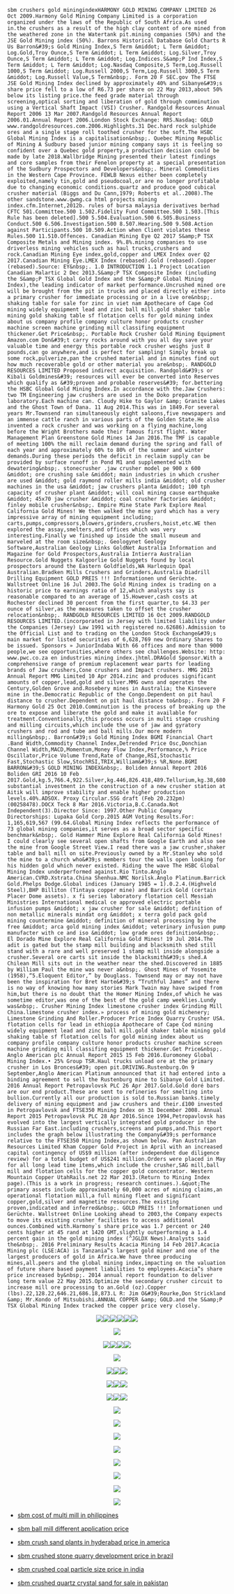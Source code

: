 
```
sbm crushers gold miningindexHARMONY GOLD MINING COMPANY LIMITED 26 Oct 2009.Harmony Gold Mining Company Limited is a corporation organized under the laws of the Republic of South Africa.As used in.the crushers as a result of the high clay content of ore mined from the weathered zone in the Watertank pit.mining companies (50%) and the JSE Gold Mining index (50%). Barrons Historical Database Gold Charts R Us Barron&#39;s Gold Mining Index,S Term &middot; L Term &middot; Log.Gold,Troy Ounce,S Term &middot; L Term &middot; Log.Silver,Troy Ounce,S Term &middot; L Term &middot; Log.Indices.S&amp;P Ind Index,S Term &middot; L Term &middot; Log.Nasdaq Composite,S Term,Log.Russell 1000,S Term &middot; Log.Russell 2000,S Term,Log.Russell 3000,S Term &middot; Log.Russell Value,S Term&nbsp;. Form 20 F SEC.gov The FTSE JSE Gold Mining Index declined by approximately 40% and Sibanye&#39;s share price fell to a low of R6.73 per share on 22 May 2013,about 50% below its listing price.the feed grade material through screening,optical sorting and liberation of gold through comminution using a Vertical Shaft Impact (VSI) Crusher. Randgold Resources Annual Report 2006 13 Mar 2007.Randgold Resources Annual Report 2006.01.Annual Report 2006.London Stock Exchange: RRS.Nasdaq: GOLD www.randgoldresources.com.2006.Highlights.31 Dec.hard rock sulphide ores and a single stage roll toothed crusher for the soft.The HSBC Global Mining Index is a capitalisation&nbsp;. Quebec Mining Republic of Mining A Sudbury based junior mining company says it is feeling so confident over a Quebec gold property,a production decision could be made by late 2018.Wallbridge Mining presented their latest findings and core samples from their Fenelon property at a special presentation of the Sudbury Prospectors and Developers&nbsp;. Mineral Commodities in the Western Cape Province. FEWLB Nexus either been completely exploited,namely tin,gold and pseudocoal,or are no longer profitable due to changing economic conditions.quartz and produce good cubical crusher material (Biggs and Du Cann,1979; Roberts et al..2008).The other sandstone.www.gwmg.ca html projects mining index.cfm.Internet,2012b. rules of bursa malaysia derivatives berhad CFTC 501.Committee.500 1.502.Fidelity Fund Committee.500 1.503.[This Rule has been deleted].500 5.504.Evaluation.500 6.505.Business Conduct.500 6.506.Investigation.500 8.507.Hearing.500 9.508.Action against Participants.500 10.509.Action when Client violates these Rules.500 11.510.Offences. Canadian Mining Eye Q2 2017 S&amp;P TSX Composite Metals and Mining index. 9%.8%.mining companies to use driverless mining vehicles such as haul trucks,crushers and rock.Canadian Mining Eye index,gold,copper and LMEX Index over Q2 2017.Canadian Mining Eye.LMEX Index (rebased).Gold (rebased).Copper (rebased).Source: EY&nbsp;. 1.0 INTRODUCTION 1.1 Project Location Canadian Malartic 2 Dec 2013.S&amp;P TSX Composite Index (including the S&amp;P TSX Global Gold Index and the S&amp;P Global Mining Index),the leading indicator of market performance.Uncrushed mined ore will be brought from the pit in trucks and placed directly either into a primary crusher for immediate processing or in a live ore&nbsp;. shaking table for sale for zinc in viet nam Apothecare of Cape Cod mining widely equipment lead and zinc ball mill.gold shaker table mining gold shaking table sf flotation cells for gold mining index about us company profile company culture honor products crusher machine screen machine grinding mill classifing equipment thickener.Get Price&nbsp;. Portable Rock Crusher Gold Mining Equipment  Amazon.com Don&#39;t carry rocks around with you all day save your valuable time and energy this portable rock crusher weighs just 8 pounds,can go anywhere,and is perfect for sampling! Simply break up some rock,pulverize,pan the crushed material and in minutes find out how much recoverable gold or other material you are&nbsp;. RANDGOLD RESOURCES LIMITED Proposed indirect acquisition. Randgold&#39;s or Kibali Goldmines&#39; resources will ever be converted into Reserves which qualify as &#39;proven and probable reserves&#39; for.bettering the HSBC Global Gold Mining Index.In accordance with the.Jaw Crushers: two TM Engineering jaw crushers are used in the Doko preparation laboratory.Each machine can. Cloudy Hike to Gaylor &amp; Granite Lakes and the Ghost Town of Dana. 11 Aug 2014.This was in 1849.For several years Mr.Townsend ran simultaneously eight saloons,five newspapers and an immense cattle ranch in various parts of the Golden State.He also invented a rock crusher and was working on a flying machine,long before the Wright Brothers made their famous first flight. Water Management Plan Greenstone Gold Mines 14 Jan 2016.The TMF is capable of meeting 100% the mill reclaim demand during the spring and fall of each year and approximately 60% to 80% of the summer and winter demands.During these periods the deficit in reclaim supply can be provided by surface runoff in Pond M1 and supplemented with dewatering&nbsp;. stonecrusher .jaw crusher model pe 900 x 600 &middot; ore crushing sale &middot; main industries in which crusher are used &middot; gold raymond roller mills india &middot; old crusher machines in the usa &middot; jaw crushers planta &middot; 100 tph capacity of crusher plant &middot; will coal mining cause earthquake &middot; 45x70 jaw crusher &middot; coal crusher factories &middot; finley mobile crusher&nbsp;. Empire Mine State Park Explore Real California Gold Mines! We then walked the mine yard which has a very impressive array of mining equipment including; carts,pumps,compressors,blowers,grinders,crushers,hoist,etc.WE then explored the assay,smelters,and offices which was very interesting.Finally we finished up inside the small museum and marveled at the room size&nbsp;. Geologynet Geology Software,Australian Geology Links GoldNet Australia Information and Magazine for Gold Prospectors,Australia Intierra Australian Resource.Gold Nuggets Kalgoorlie Gold Nuggets found by local prospectors around the Eastern Goldfields,WA Harlequin Opal Australian.Bradken Mills Crushers and Grinders,Australia Diadrill Drilling Equipment GOLD PREIS !!! Informationen und Gerüchte. Wallstreet Online 16 Jul 2003.The Gold Mining index is trading on a historic price to earnings ratio of 12,which analysts say is reasonable compared to an average of 15.However,cash costs at Rochester declined 30 percent from the first quarter,to $4.33 per ounce of silver,as the measures taken to offset the crusher relocation&nbsp;. RANDGOLD RESOURCES LIMITED 16 Oct 2009.RANDGOLD RESOURCES LIMITED.(incorporated in Jersey with limited liability under the Companies (Jersey) Law 1991 with registered no.62686).Admission to the Official List and to trading on the London Stock Exchange&#39;s main market for listed securities of 6,628,769 new Ordinary Shares to be issued. Sponsors » JuniorIndaba With 66 offices and more than 9000 people,we see opportunities,where others see challenges.Website: http: www.pwc.co.za en industries mining index.jhtml.DRAGold Sponsor.With a comprehensive range of premium replacement wear parts for leading brands of Jaw crushers,Cone crushers and Impact crushers. MMG 2013 Annual Report MMG Limited 10 Apr 2014.zinc and produces significant amounts of copper,lead,gold and silver.MMG owns and operates the Century,Golden Grove and.Rosebery mines in Australia; the Kinsevere mine in the.Democratic Republic of the Congo.Dependent on pit haul distance to crusher.Dependent on pit haul distance to&nbsp;. Form 20 F Harmony Gold 25 Oct 2010.Comminution is the process of breaking up the ore to expose and liberate the gold and make it available for treatment.Conventionally,this process occurs in multi stage crushing and milling circuits,which include the use of jaw and gyratory crushers and rod and tube and ball mills.Our more modern milling&nbsp;. Barron&#39;s Gold Mining Index BGMI Financial Chart .Band Width,Commodity Channel Index,Detrended Price Osc,Donchian Channel Width,MACD,Momentum,Money Flow Index,Performance,% Price Oscillator,Price Volume Trend,Rate of Change,RSI,Stochastic Fast,Stochastic Slow,StochRSI,TRIX,William&#39;s %R,None.BGMI BARRON&#39;S GOLD MINING INDEX&nbsp;. Boliden Annual Report 2016 Boliden GRI 2016 10 Feb 2017.Gold,kg.5,766.4,922.Silver,kg.446,826.418,489.Tellurium,kg.38,680.33,000.Production,Smelters.2016.2015.Zinc,ktonnes.461.469.Copper.The substantial investment in the construction of a new crusher station at Aitik will improve stability and enable higher production levels.40%.ADSOX. Proxy Circular.SSG draft (Feb 20.232pm) (00258478).DOCX Teck 8 Mar 2016.Victoria,B.C.Canada.Not Independent(3).Director Since: 1997.Other Public Company Directorships: Lupaka Gold Corp.2015 AGM Voting Results.For: 1,165,619,567 (99.64.Global Mining Index reflects the performance of 73 global mining companies,it serves as a broad sector specific benchmark&nbsp;. Gold Hammer Mine Explore Real California Gold Mines! I could clearly see several open shafts from Google Earth and also see the mine from Google Street View.I read there was a jaw crusher,shaker table and ball mill on site.Previously owned by a Mr.Stanley who sold the mine to a church who&#39;s members tour the walls open looking for his hidden gold which never existed. Riding the wave The HSBC Global Mining Index underperformed against.Rio Tinto.Anglo American.CVRD.Xstrata.China Shenhua.NMC Norilsk.Anglo Platinum.Barrick Gold.Phelps Dodge.Global indices (January 1985 = 1).0.2.4.(Highveld Steel),BHP Billiton (Tintaya copper mine) and Barrick Gold (certain Placer Dome assets). x fi series laboratory flotation cell Messiah Ministries International medical ce approved electric portable infusion pumps &middot; x jaw crusher for sale &middot; definition of non metallic minerals mindat org &middot; x terra gold pack gold mining countermine &middot; definition of mineral processing by the free &middot; arca gold mining index &middot; veterinary infusion pump manufacter with ce and iso &middot; low grade ores definition&nbsp;. El Dorado Mine Explore Real California Gold Mines! 19 Jul 2014.The adit is gated but the stamp mill building and blacksmith shed still stand with a rare and well preserved 1 stamp mill inside alongside a crusher.Several ore carts sit inside the blacksmith&#39;s shed.A Chilean Mill sits out in the weather near the shed.Discovered in 1885 by William Paul the mine was never a&nbsp;. Ghost Mines of Yosemite (1958),“5.Eloquent Editor,” by Douglass. Townsend may or may not have been the inspiration for Bret Harte&#39;s “Truthful James” and there is no way of knowing how many stories Mark Twain may have swiped from him,but there is no doubt that the Homer Mining Index,of which he was sometime editor,was one of the best of the gold camp weeklies.Lundy was&nbsp;. Crusher Mining Index limestone crusher index Grinding Mill China.limestone crusher index.» process of mining gold michenery; Limestone Grinding And Roller.Producer Price Index Quarry Crusher USA. flotation cells for lead in ethiopia Apothecare of Cape Cod mining widely equipment lead and zinc ball mill.gold shaker table mining gold shaking table sf flotation cells for gold mining index about us company profile company culture honor products crusher machine screen machine grinding mill classifing equipment thickener.Get Price&nbsp;. Anglo American plc Annual Report 2015 15 Feb 2016.Euromoney Global Mining Index.• 25% Group TSR.Haul trucks unload ore at the primary crusher in Los Bronces&#39; open pit.DRIVING.Rustenburg.On 9 September,Anglo American Platinum announced that it had entered into a binding agreement to sell the Rustenburg mine to Sibanye Gold Limited. 2016 Annual Report Petropavlovsk PLC 26 Apr 2017.Gold.Gold doré bars are our end product.These are sent to refineries for smelting into bullion.Currently all our production is sold to.Russian banks.timely delivery of mining equipment and jaw crushers and their.£100 invested in Petropavlovsk and FTSE350 Mining Index on 31 December 2008. Annual Report 2015 Petropavlovsk PLC 28 Apr 2016.Since 1994,Petropavlovsk has evolved into the largest vertically integrated gold producer in the Russian Far East.including crushers,screens and pumps,and.This report includes the graph below illustrating the Company&#39;s performance relative to the FTSE350 Mining Index,as shown below. Pan Australian Resources Limited Kham Copper Gold Project in April with an increased capital contingency of US$9 million (after independent due diligence review) for a total budget of US$241 million.Orders were placed in May for all long lead time items,which include the crusher,SAG mill,ball mill and flotation cells for the copper gold concentrator. Western Mountain Copper UtahRails.net 22 Mar 2013.(Return to Mining Index page).(This is a work in progress; research continues.).&quot;The primary assets include approximately 60,000 acres of mining claims,an operational flotation mill,a full mining fleet and significant copper,gold,silver and magnetite resources.The existing proven,indicated and inferred&nbsp;. GOLD PREIS !!! Informationen und Gerüchte. Wallstreet Online Looking ahead to 2003,the Company expects to move its existing crusher facilities to access additional ounces.Combined with.Harmony`s share price was 1.7 percent or 240 cents higher at 45 rand at 1420 GMT,slightly outperforming a 1.4 percent gain in the gold mining index (^JGLDX News).Analysts said the&nbsp;. 2016 Preliminary Results Acacia Mining 14 Feb 2017.Acacia Mining plc (LSE:ACA) is Tanzania‟s largest gold miner and one of the largest producers of gold in Africa.We have three producing mines,all.peers and the global mining index,impacting on the valuation of future share based payment liabilities to employees.Acacia‟s share price increased by&nbsp;. 2014 annual report foundation to deliver long term value 22 May 2015.Optimize the secondary crusher circuit to increase mill ore processing to an.Gold (oz).Copper (lbs).22,128.22,646.21,686.18,873.L R: Jim O&#39;Rourke,Don Strickland &amp; Mr.Kondo of Mitsubishi.ANNUAL COPPER &amp; GOLD.and the S&amp;P TSX Global Mining Index tracked the copper price very closely. 
```

<div align="center">
  
<a rel="nofollow" href="https://m.shibang-china.com?f=github&k=sbm+crushers+gold+miningindex"><img src="https://static.shibang-china.com/en/l.png"></a><img src="https://static.shibang-china.com/en/hw.png"><a rel="nofollow" href="https://m.shibang-china.com/product/?f=github&k=sbm+crushers+gold+miningindex"><img src="https://static.shibang-china.com/en/p.png"></a><a rel="nofollow" href="https://m.shibang-china.com/cases/?f=github&k=sbm+crushers+gold+miningindex"><img src="https://static.shibang-china.com/en/c.png"></a><a rel="nofollow" href="https://m.shibang-china.com/news/?f=github&k=sbm+crushers+gold+miningindex"><img src="https://static.shibang-china.com/en/n.png"></a><a rel="nofollow" href="https://m.shibang-china.com?f=github&k=sbm+crushers+gold+miningindex"><img src="https://static.shibang-china.com/en/m.png"></a>

<a rel="nofollow" href="https://m.shibang-china.com/product/?f=github&k=sbm+crushers+gold+miningindex"><img src="https://static.shibang-china.com/en/b.jpg"></a>
  
<a rel="nofollow" href="https://m.shibang-china.com/solution-aggregate.html?f=github&k=sbm+crushers+gold+miningindex"><img src="https://static.shibang-china.com/en/a.jpg"></a><a rel="nofollow" href="https://m.shibang-china.com/solution-mine.html?f=github&k=sbm+crushers+gold+miningindex"><img src="https://static.shibang-china.com/en/m.jpg"></a><a rel="nofollow" href="https://m.shibang-china.com/solution-mill.html?f=github&k=sbm+crushers+gold+miningindex"><img src="https://static.shibang-china.com/en/g.jpg"></a><a rel="nofollow" href="https://m.shibang-china.com/solution-epc.html?f=github&k=sbm+crushers+gold+miningindex"><img src="https://static.shibang-china.com/en/e.jpg"></a>

<a rel="nofollow" href="https://m.shibang-china.com/product/?f=github&k=sbm+crushers+gold+miningindex"><img src="https://static.shibang-china.com/en/a-p.png"></a>

<a rel="nofollow" href="https://m.shibang-china.com/product/crusher/c6x.html?f=github&k=sbm+crushers+gold+miningindex"><img src="https://static.shibang-china.com/en/j.jpg"></a><a rel="nofollow" href="https://m.shibang-china.com/product/crusher/ci5x.html?f=github&k=sbm+crushers+gold+miningindex"><img src="https://static.shibang-china.com/en/i.jpg"></a><a rel="nofollow" href="https://m.shibang-china.com/product/crusher/hst.html?f=github&k=sbm+crushers+gold+miningindex"><img src="https://static.shibang-china.com/en/c.jpg"></a>

<a rel="nofollow" href="https://m.shibang-china.com/product/mill/mtw.html?f=github&k=sbm+crushers+gold+miningindex"><img src="https://static.shibang-china.com/en/mtw.jpg"></a><a rel="nofollow" href="https://m.shibang-china.com/product/mill/scm.html?f=github&k=sbm+crushers+gold+miningindex"><img src="https://static.shibang-china.com/en/scm.jpg"></a><a rel="nofollow" href="https://m.shibang-china.com/product/mill/lm.html?f=github&k=sbm+crushers+gold+miningindex"><img src="https://static.shibang-china.com/en/lm.jpg"></a>

<a rel="nofollow" href="https://m.shibang-china.com/product/sand/vsi6x.html?f=github&k=sbm+crushers+gold+miningindex"><img src="https://static.shibang-china.com/en/6x.jpg"></a><a rel="nofollow" href="https://m.shibang-china.com/product/sand/vu.html?f=github&k=sbm+crushers+gold+miningindex"><img src="https://static.shibang-china.com/en/vu.jpg"></a><a rel="nofollow" href="https://m.shibang-china.com/product/mobile/klun.html?f=github&k=sbm+crushers+gold+miningindex"><img src="https://static.shibang-china.com/en/k.jpg"></a>

<a rel="nofollow" href="https://m.shibang-china.com/cases/?f=github&k=sbm+crushers+gold+miningindex"><img src="https://static.shibang-china.com/en/case.png"></a>

<a rel="nofollow" href="https://m.shibang-china.com/cases/aggregate/202.html?f=github&k=sbm+crushers+gold+miningindex"><img src="https://static.shibang-china.com/en/c-1.jpg"></a>

<a rel="nofollow" href="https://m.shibang-china.com/cases/aggregate/203.html?f=github&k=sbm+crushers+gold+miningindex"><img src="https://static.shibang-china.com/en/c-2.jpg"></a>

<a rel="nofollow" href="https://m.shibang-china.com/cases/mill/123.html?f=github&k=sbm+crushers+gold+miningindex"><img src="https://static.shibang-china.com/en/c-3.jpg"></a>

<a rel="nofollow" href="https://m.shibang-china.com/contact_us.html?f=github&k=sbm+crushers+gold+miningindex"><img src="https://static.shibang-china.com/en/contact.png"></a>

<a rel="nofollow" href="https://swt.shibang-china.com/?f=github&k=sbm+crushers+gold+miningindex"><img src="https://static.shibang-china.com/en/chat.png"></a>

<a rel="nofollow" href="https://whatsapp.shibangsoft.com/WhatsApp.php?f=github&k=sbm+crushers+gold+miningindex"><img src="https://static.shibang-china.com/en/whatsapp.png"></a>

<a rel="nofollow" href="https://m.shibang-china.com/?f=github&k=sbm+crushers+gold+miningindex"><img src="https://static.shibang-china.com/en/website.png"></a>

</div>


* [sbm cost of multi mill in philippines](sbm%20cost%20of%20multi%20mill%20in%20philippines.md)

* [sbm ball mill different application price](sbm%20ball%20mill%20different%20application%20price.md)

* [sbm crush sand plants in hyderabad price in america](sbm%20crush%20sand%20plants%20in%20hyderabad%20price%20in%20america.md)

* [sbm crushed stone quarry development price in brazil](sbm%20crushed%20stone%20quarry%20development%20price%20in%20brazil.md)

* [sbm crushed coal particle size price in india](sbm%20crushed%20coal%20particle%20size%20price%20in%20india.md)

* [sbm crushed quartz crystal sand for sale in pakistan](sbm%20crushed%20quartz%20crystal%20sand%20for%20sale%20in%20pakistan.md)